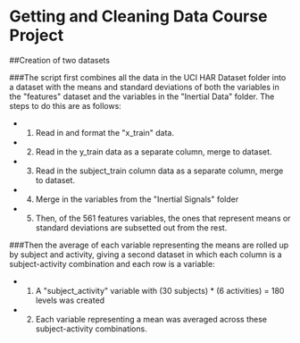 Getting and Cleaning Data Course Project
===================================
##Creation of two datasets

###The script first combines all the data in the UCI HAR Dataset folder into a dataset with the means and standard deviations of both the variables in the "features" dataset and the variables in the "Inertial Data" folder. The steps to do this are as follows:
* 1. Read in and format the "x_train" data.
* 2. Read in the y_train data as a separate column, merge to dataset.
* 3. Read in the subject_train column data as a separate column, merge to dataset.
* 4. Merge in the variables from the "Inertial Signals" folder
* 5. Then, of the 561 features variables, the ones that represent means or standard deviations are subsetted out from the rest.

###Then the average of each variable representing the means are rolled up by subject and activity, giving a second dataset in which each column is a subject-activity combination and each row is a variable:
* 1. A "subject_activity" variable with (30 subjects) * (6 activities) = 180 levels was created
* 2. Each variable representing a mean was averaged across these subject-activity combinations.

